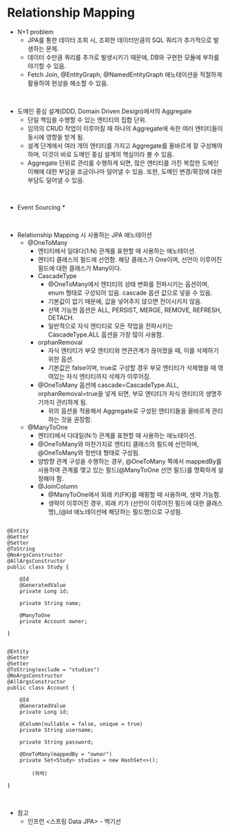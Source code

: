 # Relationship Mapping

* N+1 problem
	* JPA를 통한 데이터 조회 시, 조회한 데이터만큼의 SQL 쿼리가 추가적으로 발생하는 문제.
	* 데이터 수만큼 쿼리를 추가로 발생시키기 때문에, DB와 구현한 모듈에 부하를 야기할 수 있음.
	* Fetch Join, @EntityGraph, @NamedEntityGraph 애노테이션을 적절하게 활용하여 현상을 해소할 수 있음.

<br>

* 도메인 중심 설계(DDD, Domain Driven Design)에서의 Aggregate
	* 단일 책임을 수행할 수 있는 엔티티의 집합 단위.
	* 임의의 CRUD 작업이 이루어질 때 하나의 Aggregate에 속한 여러 엔티티들이 동시에 영향을 받게 됨.
	* 설계 단계에서 여러 개의 엔티티를 가지고 Aggregate를 올바르게 잘 구성해야 하며, 이것이 바로 도메인 중심 설계의 핵심이라 볼 수 있음.
	* Aggregate 단위로 관리를 수행하게 되면, 많은 엔티티를 가진 복잡한 도메인 이해에 대한 부담을 조금이나마 덜어낼 수 있음. 또한, 도메인 변경/확장에 대한 부담도 덜어낼 수 있음.

<br>

* Event Sourcing
	* 

<br>

* Relationship Mapping 시 사용하는 JPA 애노테이션
	* @OneToMany
		* 엔티티에서 일대다(1:N) 관계를 표현할 때 사용하는 애노테이션.
		* 엔티티 클래스의 필드에 선언함. 해당 클래스가 One이며, 선언이 이루어진 필드에 대한 클래스가 Many이다.
		* CascadeType
			* @OneToMany에서 엔티티의 상태 변화를 전파시키는 옵션이며, enum 형태로 구성되어 있음. cascade 옵션 값으로 넣을 수 있음.
			* 기본값이 없기 때문에, 값을 넣어주지 않으면 전이시키지 않음.
			* 선택 가능한 옵션은 ALL, PERSIST, MERGE, REMOVE, REFRESH, DETACH.
			* 일반적으로 자식 엔티티로 모든 작업을 전파시키는 CascadeType.ALL 옵션을 가장 많이 사용함.
		* orphanRemoval
			* 자식 엔티티가 부모 엔티티와 연관관계가 끊어졌을 때, 이를 삭제하기 위한 옵션.
			* 기본값은 false이며, true로 구성할 경우 부모 엔티티가 삭제했을 때 엮여있는 자식 엔티티까지 삭제가 이루어짐.
		* @OneToMany 옵션에 cascade=CascadeType.ALL, orphanRemoval=true을 넣게 되면, 부모 엔티티가 자식 엔티티의 생명주기까지 관리하게 됨.
			* 위의 옵션을 적용해서 Aggregate로 구성된 엔티티들을 올바르게 관리하는 것을 권장함.
	* @ManyToOne
		* 엔티티에서 다대일(N:1) 관계를 표현할 때 사용하는 애노테이션.
		* @OneToMany와 마찬가지로 엔티티 클래스의 필드에 선언하며, @OneToMany와 정반대 형태로 구성됨.
		* 양방향 관계 구성을 수행하는 경우, @OneToMany 쪽에서 mappedBy를 사용하여 관계를 맺고 있는 필드(@ManyToOne 선언 필드)를 명확하게 설정해야 함.
		* @JoinColumn
			* @ManyToOne에서 외래 키(FK)를 매핑할 때 사용하며, 생략 가능함.
			* 생략이 이루어진 경우, 외래 키가 (선언이 이루어진 필드에 대한 클래스명)_(@Id 애노테이션에 해당하는 필드명)으로 구성됨.

```

@Entity 
@Getter 
@Setter 
@ToString 
@NoArgsConstructor 
@AllArgsConstructor 
public class Study {

    @Id 
    @GeneratedValue 
    private Long id;

    private String name;

    @ManyToOne 
    private Account owner;

}


@Entity 
@Getter 
@Setter 
@ToString(exclude = "studies") 
@NoArgsConstructor 
@AllArgsConstructor 
public class Account {

    @Id 
    @GeneratedValue 
    private Long id;

    @Column(nullable = false, unique = true) 
    private String username;

    private String password;

    @OneToMany(mappedBy = "owner")
    private Set<Study> studies = new HashSet<>();
	
		(하략)
	
}
```

<br>

* 참고
  * 인프런 <스프링 Data JPA> - 백기선
